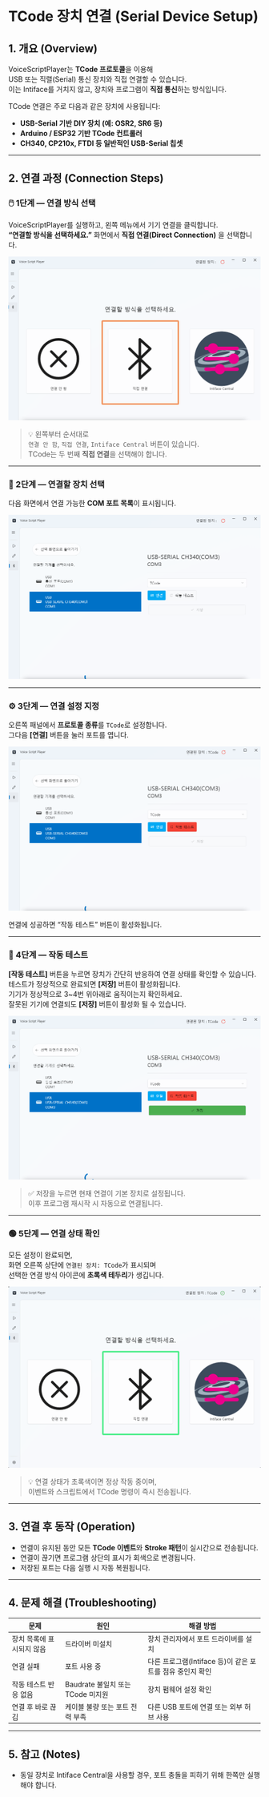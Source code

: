 # TCode 장치 연결 (Serial Device Setup)

## 1. 개요 (Overview)
VoiceScriptPlayer는 **TCode 프로토콜**을 이용해  
USB 또는 직렬(Serial) 통신 장치와 직접 연결할 수 있습니다.  
이는 Intiface를 거치지 않고, 장치와 프로그램이 **직접 통신**하는 방식입니다.

TCode 연결은 주로 다음과 같은 장치에 사용됩니다:
- **USB-Serial 기반 DIY 장치 (예: OSR2, SR6 등)**
- **Arduino / ESP32 기반 TCode 컨트롤러**
- **CH340, CP210x, FTDI 등 일반적인 USB-Serial 칩셋**

---

## 2. 연결 과정 (Connection Steps)

### 🖱️ 1단계 — 연결 방식 선택
VoiceScriptPlayer를 실행하고, 왼쪽 메뉴에서 기기 연결을 클릭합니다.  
**“연결할 방식을 선택하세요.”** 화면에서 **직접 연결(Direct Connection)** 을 선택합니다.

![](../images/tcode-step1.png)

> 💡 왼쪽부터 순서대로  
> `연결 안 함`, `직접 연결`, `Intiface Central` 버튼이 있습니다.  
> TCode는 두 번째 **직접 연결**을 선택해야 합니다.

---

### 🔌 2단계 — 연결할 장치 선택
다음 화면에서 연결 가능한 **COM 포트 목록**이 표시됩니다.

![](../images/tcode-step2.png)

---

### ⚙️ 3단계 — 연결 설정 지정
오른쪽 패널에서 **프로토콜 종류**를 `TCode`로 설정합니다.  
그다음 **[연결]** 버튼을 눌러 포트를 엽니다.

![](../images/tcode-step3.png)

연결에 성공하면 “작동 테스트” 버튼이 활성화됩니다.

---

### 🔁 4단계 — 작동 테스트
**[작동 테스트]** 버튼을 누르면 장치가 간단히 반응하여 연결 상태를 확인할 수 있습니다.  
테스트가 정상적으로 완료되면 **[저장]** 버튼이 활성화됩니다.  
기기가 정상적으로 3~4번 위아래로 움직이는지 확인하세요.  
잘못된 기기에 연결되도 **[저장]** 버튼이 활성화 될 수 있습니다.

![](../images/tcode-step4.png)

> ✅ 저장을 누르면 현재 연결이 기본 장치로 설정됩니다.  
> 이후 프로그램 재시작 시 자동으로 연결됩니다.

---

### 🟢 5단계 — 연결 상태 확인
모든 설정이 완료되면,  
화면 오른쪽 상단에 `연결된 장치: TCode`가 표시되며  
선택한 연결 방식 아이콘에 **초록색 테두리**가 생깁니다.

![](../images/tcode-step5.png)

> 💡 연결 상태가 초록색이면 정상 작동 중이며,  
> 이벤트와 스크립트에서 TCode 명령이 즉시 전송됩니다.

---

## 3. 연결 후 동작 (Operation)
- 연결이 유지된 동안 모든 **TCode 이벤트**와 **Stroke 패턴**이 실시간으로 전송됩니다.  
- 연결이 끊기면 프로그램 상단의 표시가 회색으로 변경됩니다.  
- 저장된 포트는 다음 실행 시 자동 복원됩니다.

---

## 4. 문제 해결 (Troubleshooting)
| 문제 | 원인 | 해결 방법 |
|------|------|-----------|
| 장치 목록에 표시되지 않음 | 드라이버 미설치 | 장치 관리자에서 포트 드라이버를 설치 |
| 연결 실패 | 포트 사용 중 | 다른 프로그램(Intiface 등)이 같은 포트를 점유 중인지 확인 |
| 작동 테스트 반응 없음 | Baudrate 불일치 또는 TCode 미지원 | 장치 펌웨어 설정 확인 |
| 연결 후 바로 끊김 | 케이블 불량 또는 포트 전력 부족 | 다른 USB 포트에 연결 또는 외부 허브 사용 |

---

## 5. 참고 (Notes)
- 동일 장치로 Intiface Central을 사용할 경우, 포트 충돌을 피하기 위해 한쪽만 실행해야 합니다.
